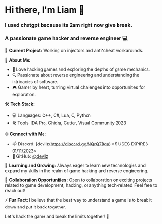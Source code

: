 # Hi there, I'm Liam 👋
### I used chatgpt because its 2am right now give break.
### A passionate game hacker and reverse engineer 💻

🔭 **Current Project:** Working on injectors and anti^cheat workarounds.

🚀 **About Me:**
- 👾 Love hacking games and exploring the depths of game mechanics.
- 🔍 Passionate about reverse engineering and understanding the intricacies of software.
- 🎮 Gamer by heart, turning virtual challenges into opportunities for exploration.

🛠️ **Tech Stack:**
- 💻 Languages: C++, C#, Lua, C, Python
- 🛠️ Tools: IDA Pro, Ghidra, Cutter, Visual Community 2023

🌐 **Connect with Me:**
- 📫 Discord: [devllz(https://discord.gg/NQrQ7Bqa) >5 USES EXPIRES 01/11/2023<
- 📂 GitHub: [@devllz](https://github.com/devllz)

🌱 **Learning and Growing:**
Always eager to learn new technologies and expand my skills in the realm of game hacking and reverse engineering.

🤝 **Collaboration Opportunities:**
Open to collaboration on exciting projects related to game development, hacking, or anything tech-related. Feel free to reach out!

⚡ **Fun Fact:**
I believe that the best way to understand a game is to break it down and put it back together.

Let's hack the game and break the limits together! 🚀
